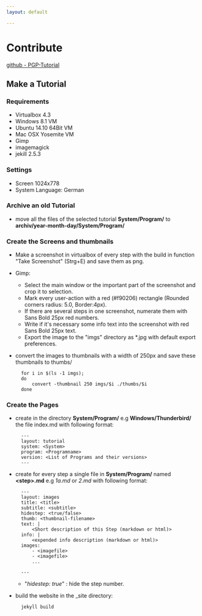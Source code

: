 ```yaml
---
layout: default

---
```

# Contribute

[github - PGP-Tutorial](https://github.com/Mo-M/PGP-Tutorial.git)

## Make a Tutorial

### Requirements

- Virtualbox 4.3
- Windows 8.1 VM
- Ubuntu 14.10 64Bit VM
- Mac OSX Yosemite VM
- Gimp
- imagemagick
- jekill 2.5.3

### Settings

- Screen 1024x778
- System Language: German

### Archive an old Tutorial

- move all the files of the selected tutorial **System/Program/** to **archiv/year-month-day/System/Program/**

### Create the Screens and thumbnails

- Make a screenshot in virtualbox of every step with the build in function "Take Screenshot" (Strg+E) and save them as png.

- Gimp:
    - Select the main window or the important part of the screenshot and crop it to selection.
    - Mark every user-action with a red (#f90206) rectangle (Rounded corners radius: 5.0, Border:4px). 
    - If there are several steps in one screenshot, numerate them with Sans Bold 25px red numbers.
    - Write if it's necessary some info text into the screenshot with red Sans Bold 25px text.
    - Export the image to the "imgs" directory as *.jpg with default export preferences.

- convert the images to thumbnails with a width of 250px and save these thumbnails to thumbs/

        for i in $(ls -1 imgs); 
        do 
            convert -thumbnail 250 imgs/$i ./thumbs/$i
        done


### Create the Pages

- create in the directory **System/Program/** e.g **Windows/Thunderbird/** the file index.md with following format:

        ---
        layout: tutorial
        system: <System>
        program: <Programname>
        version: <List of Programs and their versions>
        ---


- create for every step a single file in **System/Program/** named **\<step\>.md** e.g *1a.md* or *2.md* with following format:

        ---
        layout: images
        title: <title>
        subtitle: <subtitle>
        hidestep: <true/false>
        thumb: <thumbnail-filename>
        text: |
            <Short description of this Step (markdown or html)>
        info: |
            <expended info description (markdown or html)>
        images:
            - <imagefile>
            - <imagefile>
            ...

        ---

    - "*hidestep: true*" : hide the step number.


- build the website in the _site directory:

        jekyll build

